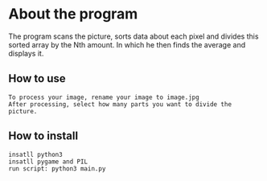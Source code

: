 # About the program
The program scans the picture, sorts data about each pixel and divides this sorted array by the Nth amount. In which he then finds the average and displays it.

## How to use
	To process your image, rename your image to image.jpg
	After processing, select how many parts you want to divide the picture.

## How to install
	insatll python3
	insatll pygame and PIL
	run script: python3 main.py
